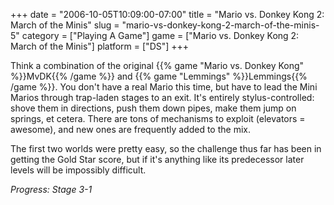 +++
date = "2006-10-05T10:09:00-07:00"
title = "Mario vs. Donkey Kong 2: March of the Minis"
slug = "mario-vs-donkey-kong-2-march-of-the-minis-5"
category = ["Playing A Game"]
game = ["Mario vs. Donkey Kong 2: March of the Minis"]
platform = ["DS"]
+++

Think a combination of the original {{% game "Mario vs. Donkey Kong" %}}MvDK{{% /game %}} and {{% game "Lemmings" %}}Lemmings{{% /game %}}.  You don't have a real Mario this time, but have to lead the Mini Marios through trap-laden stages to an exit.  It's entirely stylus-controlled: shove them in directions, push them down pipes, make them jump on springs, et cetera.  There are tons of mechanisms to exploit (elevators = awesome), and new ones are frequently added to the mix.

The first two worlds were pretty easy, so the challenge thus far has been in getting the Gold Star score, but if it's anything like its predecessor later levels will be impossibly difficult.

<i>Progress: Stage 3-1</i>